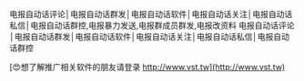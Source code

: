 电报自动话评论│电报自动话群发│电报自动话软件│电报自动话关注│电报自动话私信│电报自动话群控,电报暴力发送,电报群成员群发,电报改资料
电报自动话评论│电报自动话群发│电报自动话软件│电报自动话关注│电报自动话私信│电报自动话群控

[😍想了解推广相关软件的朋友请登录 http://www.vst.tw](http://www.vst.tw)




